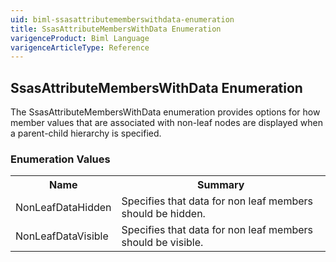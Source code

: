 ```yaml
---
uid: biml-ssasattributememberswithdata-enumeration
title: SsasAttributeMembersWithData Enumeration
varigenceProduct: Biml Language
varigenceArticleType: Reference
---
```


## SsasAttributeMembersWithData Enumeration<div class="LanguageSummary"><div class ="SummaryItem">The SsasAttributeMembersWithData enumeration provides options for how member values that are associated with non-leaf nodes are displayed when a parent-child hierarchy is specified.</div></div><div class="EnumValueGroup">### Enumeration Values<table id="EnumValue" class="MemberList"><tbody><tr><th class="MemberNameColumnHeader">Name</th><th class="MemberSummaryColumnHeader">Summary</th></tr><tr class="cd0"><td class="MemberName">NonLeafDataHidden</td><td class="MemberSummary"><div class ="SummaryItem">Specifies that data for non leaf members should be hidden.</div> </td></tr><tr class="cd1"><td class="MemberName">NonLeafDataVisible</td><td class="MemberSummary"><div class ="SummaryItem">Specifies that data for non leaf members should be visible.</div> </td></tr></tbody></table></div>